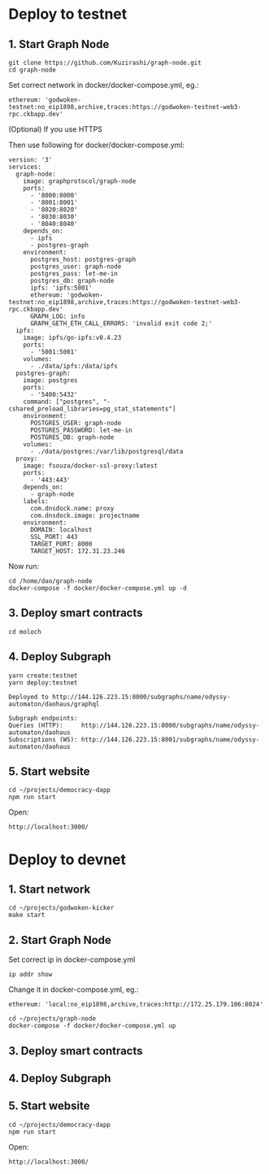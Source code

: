 # Deploy to testnet

## 1. Start Graph Node

```
git clone https://github.com/Kuzirashi/graph-node.git
cd graph-node
```

Set correct network in docker/docker-compose.yml, eg.:
```
ethereum: 'godwoken-testnet:no_eip1898,archive,traces:https://godwoken-testnet-web3-rpc.ckbapp.dev'
```

(Optional) If you use HTTPS

Then use following for docker/docker-compose.yml:
```
version: '3'
services:
  graph-node:
    image: graphprotocol/graph-node
    ports:
      - '8000:8000'
      - '8001:8001'
      - '8020:8020'
      - '8030:8030'
      - '8040:8040'
    depends_on:
      - ipfs
      - postgres-graph
    environment:
      postgres_host: postgres-graph
      postgres_user: graph-node
      postgres_pass: let-me-in
      postgres_db: graph-node
      ipfs: 'ipfs:5001'
      ethereum: 'godwoken-testnet:no_eip1898,archive,traces:https://godwoken-testnet-web3-rpc.ckbapp.dev'
      GRAPH_LOG: info
      GRAPH_GETH_ETH_CALL_ERRORS: 'invalid exit code 2;'
  ipfs:
    image: ipfs/go-ipfs:v0.4.23
    ports:
      - '5001:5001'
    volumes:
      - ./data/ipfs:/data/ipfs
  postgres-graph:
    image: postgres
    ports:
      - '5400:5432'
    command: ["postgres", "-cshared_preload_libraries=pg_stat_statements"]
    environment:
      POSTGRES_USER: graph-node
      POSTGRES_PASSWORD: let-me-in
      POSTGRES_DB: graph-node
    volumes:
      - ./data/postgres:/var/lib/postgresql/data
  proxy:
    image: fsouza/docker-ssl-proxy:latest
    ports:
      - '443:443'
    depends_on:
      - graph-node
    labels:
      com.dnsdock.name: proxy
      com.dnsdock.image: projectname
    environment:
      DOMAIN: localhost
      SSL_PORT: 443
      TARGET_PORT: 8000
      TARGET_HOST: 172.31.23.246
```

Now run:

```
cd /home/dao/graph-node
docker-compose -f docker/docker-compose.yml up -d
```

## 3. Deploy smart contracts

```
cd moloch

```

## 4. Deploy Subgraph

```
yarn create:testnet
yarn deploy:testnet
```

```
Deployed to http://144.126.223.15:8000/subgraphs/name/odyssy-automaton/daohaus/graphql

Subgraph endpoints:
Queries (HTTP):     http://144.126.223.15:8000/subgraphs/name/odyssy-automaton/daohaus
Subscriptions (WS): http://144.126.223.15:8001/subgraphs/name/odyssy-automaton/daohaus
```

## 5. Start website

```
cd ~/projects/democracy-dapp
npm run start
```

Open:
```
http://localhost:3000/
```

# Deploy to devnet

## 1. Start network

```
cd ~/projects/godwoken-kicker
make start
```

## 2. Start Graph Node

Set correct ip in docker-compose.yml
```
ip addr show
```

Change it in docker-compose.yml, eg.:
```
ethereum: 'local:no_eip1898,archive,traces:http://172.25.179.106:8024'
```

```
cd ~/projects/graph-node
docker-compose -f docker/docker-compose.yml up
```

## 3. Deploy smart contracts

## 4. Deploy Subgraph

## 5. Start website

```
cd ~/projects/democracy-dapp
npm run start
```

Open:
```
http://localhost:3000/
```